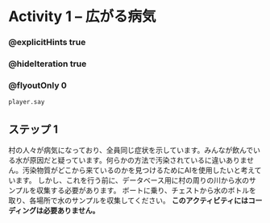 # Activity 1 – 広がる病気

### @explicitHints true
### @hideIteration true 
### @flyoutOnly 0

```python
player.say
```

## ステップ 1
村の人々が病気になっており、全員同じ症状を示しています。みんなが飲んでいる水が原因だと疑っています。何らかの方法で汚染されているに違いありません。汚染物質がどこから来ているのかを見つけるためにAIを使用したいと考えています。
しかし、これを行う前に、データベース用に村の周りの川から水のサンプルを収集する必要があります。
ボートに乗り、チェストから水のボトルを取り、各場所で水のサンプルを収集してください。
**このアクティビティにはコーディングは必要ありません。**
